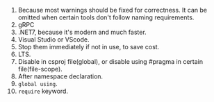 1. Because most warnings should be fixed for correctness. It can be omitted when certain tools don't follow naming requirements.
2. gRPC
3. .NET7, because it's modern and much faster.
4. Visual Studio or VScode.
5. Stop them immediately if not in use, to save cost.
6. LTS.
7. Disable in csproj file(global), or disable using #pragma in certain file(file-scope).
8. After namespace declaration.
9. `global using`.
10. `require` keyword.